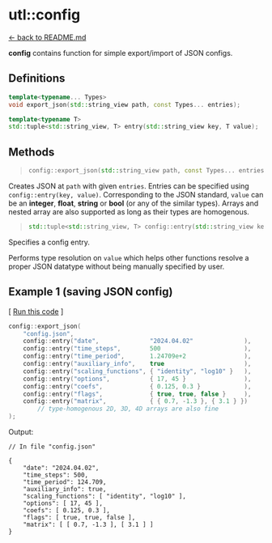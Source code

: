 # utl::config

[<- back to README.md](https://github.com/DmitriBogdanov/prototyping_utils/tree/master)

**config** contains function for simple export/import of JSON configs.

## Definitions

```cpp
template<typename... Types>
void export_json(std::string_view path, const Types... entries);

template<typename T>
std::tuple<std::string_view, T> entry(std::string_view key, T value);
```

## Methods

> ```cpp
> config::export_json(std::string_view path, const Types... entries);
> ```

Creates JSON at `path` with given `entries`. Entries can be specified using `config::entry(key, value)`. Corresponding to the JSON standard, `value` can be an **integer**, **float**, **string** or **bool** (or any of the similar types). Arrays and nested array are also supported as long as their types are homogenous.

> ```cpp
> std::tuple<std::string_view, T> config::entry(std::string_view key, T value);
> ```

Specifies a config entry.

Performs type resolution on `value` which helps other functions resolve a proper JSON datatype without being manually specified by user.

## Example 1 (saving JSON config)

[ [Run this code]() ]
```cpp
config::export_json(
    "config.json",
    config::entry("date",              "2024.04.02"              ),
    config::entry("time_steps",        500                       ),
    config::entry("time_period",       1.24709e+2                ),
    config::entry("auxiliary_info",    true                      ),
    config::entry("scaling_functions", { "identity", "log10" }   ),
    config::entry("options",           { 17, 45 }                ),
    config::entry("coefs",             { 0.125, 0.3 }            ),
    config::entry("flags",             { true, true, false }     ),
    config::entry("matrix",            { { 0.7, -1.3 }, { 3.1 } })
        // type-homogenous 2D, 3D, 4D arrays are also fine
);
```

Output:
```
// In file "config.json"

{
    "date": "2024.04.02",
    "time_steps": 500,
    "time_period": 124.709,
    "auxiliary_info": true,
    "scaling_functions": [ "identity", "log10" ],
    "options": [ 17, 45 ],
    "coefs": [ 0.125, 0.3 ],
    "flags": [ true, true, false ],
    "matrix": [ [ 0.7, -1.3 ], [ 3.1 ] ]
}
```